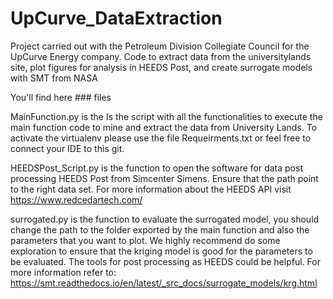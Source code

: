 # UpCurve_DataExtraction
Project carried out with the Petroleum Division Collegiate Council for the UpCurve Energy company. Code to extract data from the universitylands site, plot figures for analysis in HEEDS Post, and create surrogate models with SMT from NASA

You'll find here ### files

MainFunction.py is the Is the script with all the functionalities to execute the main function code to mine and extract the data from University Lands. To activate the virtualenv please use the file Requeirments.txt or feel free to connect your IDE to this git. 

HEEDSPost_Script.py is the function to open the software for data post processing HEEDS Post from Simcenter Simens. Ensure that the path point to the right data set. For more information about the HEEDS API visit https://www.redcedartech.com/

surrogated.py is the function to evaluate the surrogated model, you should change the path to the folder exported by the main function and also the parameters that you want to plot. We highly recommend do some exploration to ensure that the kriging model is good for the parameters to be evaluated. The tools for post processing as HEEDS could be helpful. For more information refer to: https://smt.readthedocs.io/en/latest/_src_docs/surrogate_models/krg.html 
